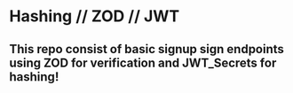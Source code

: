 # Hashing // ZOD // JWT 
## This repo consist of basic signup sign endpoints using ZOD for verification and JWT_Secrets for hashing!
